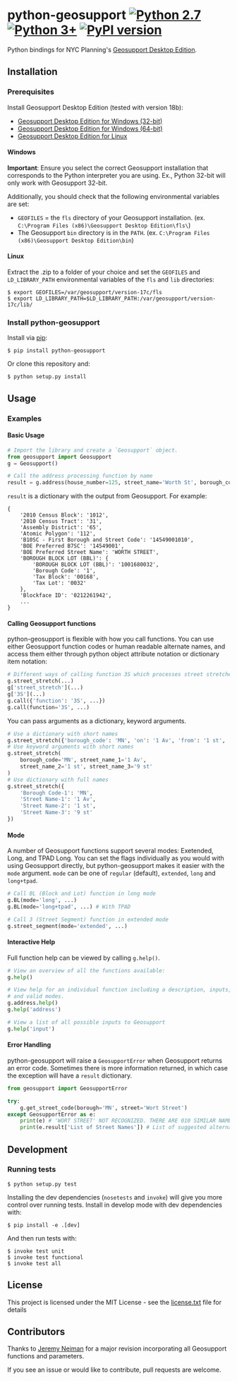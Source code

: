 # python-geosupport [![Python 2.7](https://img.shields.io/badge/python-2.7-blue.svg)](https://www.python.org/downloads/release/python-2714/) [![Python 3+](https://img.shields.io/badge/python-3+-blue.svg)](https://www.python.org/downloads/release/python-360/) [![PyPI version](https://img.shields.io/pypi/v/python-geosupport.svg)](https://pypi.python.org/pypi/python-geosupport/)

Python bindings for NYC Planning's [Geosupport Desktop Edition](https://www1.nyc.gov/site/planning/data-maps/open-data/dwn-gde-home.page).


## Installation
### Prerequisites

Install Geosupport Desktop Edition (tested with version 18b):

   * [Geosupport Desktop Edition for Windows (32-bit)](http://www1.nyc.gov/assets/planning/download/zip/data-maps/open-data/gde_18b.zip)
   * [Geosupport Desktop Edition for Windows (64-bit)](http://www1.nyc.gov/assets/planning/download/zip/data-maps/open-data/gde64_18b.zip)
   * [Geosupport Desktop Edition for Linux](https://www1.nyc.gov/assets/planning/download/zip/data-maps/open-data/gdelx_18b.zip)

#### Windows
**Important**: Ensure you select the correct Geosupport installation that corresponds to the Python interpreter you are using. Ex., Python 32-bit will only work with Geosupport 32-bit.

Additionally, you should check that the following environmental variables are set:
* `GEOFILES` = the `fls` directory of your Geosupport installation. (ex. `C:\Program Files (x86)\Geosupport Desktop Edition\fls\`)
* The Geosupport `bin` directory is in the `PATH`. (ex. `C:\Program Files (x86)\Geosupport Desktop Edition\bin`)

#### Linux
Extract the .zip to a folder of your choice and set the `GEOFILES` and `LD_LIBRARY_PATH` environmental variables of the `fls` and `lib` directories:

```shell
$ export GEOFILES=/var/geosupport/version-17c/fls
$ export LD_LIBRARY_PATH=$LD_LIBRARY_PATH:/var/geosupport/version-17c/lib/
```

### Install python-geosupport

Install via [pip](https://pip.readthedocs.io/en/latest/quickstart.html):

```shell
$ pip install python-geosupport
```

Or clone this repository and:

```shell
$ python setup.py install
```

## Usage

### Examples

#### Basic Usage

```python
# Import the library and create a `Geosupport` object.
from geosupport import Geosupport
g = Geosupport()

# Call the address processing function by name
result = g.address(house_number=125, street_name='Worth St', borough_code='Mn')
```

`result` is a dictionary with the output from Geosupport. For example:

```
{
    '2010 Census Block': '1012',
    '2010 Census Tract': '31',
    'Assembly District': '65',
    'Atomic Polygon': '112',
    'B10SC - First Borough and Street Code': '14549001010',
    'BOE Preferred B7SC': '14549001',
    'BOE Preferred Street Name': 'WORTH STREET',
    'BOROUGH BLOCK LOT (BBL)': {
        'BOROUGH BLOCK LOT (BBL)': '1001680032',
        'Borough Code': '1',
        'Tax Block': '00168',
        'Tax Lot': '0032'
    },
    'Blockface ID': '0212261942',
    ...
}
```

#### Calling Geosupport functions

python-geosupport is flexible with how you call functions. You can use either
Geosupport function codes or human readable alternate names, and access them
either through python object attribute notation or dictionary item notation:

```python
# Different ways of calling function 3S which processes street stretches
g.street_stretch(...)
g['street_stretch'](...)
g['3S'](...)
g.call({'function': '3S', ...})
g.call(function='3S', ...)
```

You can pass arguments as a dictionary, keyword arguments.

```python
# Use a dictionary with short names
g.street_stretch({'borough_code': 'MN', 'on': '1 Av', 'from': '1 st', 'to': '2 st'})
# Use keyword arguments with short names
g.street_stretch(
    borough_code='MN', street_name_1='1 Av',
    street_name_2='1 st', street_name_3='9 st'
)
# Use dictionary with full names
g.street_stretch({
    'Borough Code-1': 'MN',
    'Street Name-1': '1 Av',
    'Street Name-2': '1 st',
    'Street Name-3': '9 st'
})
```

#### Mode

A number of Geosupport functions support several modes: Exetended, Long, and
TPAD Long. You can set the flags individually as you would with using Geosupport
directly, but python-geosupport makes it easier with the `mode` argument. `mode`
can be one of `regular` (default), `extended`, `long` and `long+tpad`.

```python
# Call BL (Block and Lot) function in long mode
g.BL(mode='long', ...)
g.BL(mode='long+tpad', ...) # With TPAD

# Call 3 (Street Segment) function in extended mode
g.street_segment(mode='extended', ...)
```

#### Interactive Help

Full function help can be viewed by calling `g.help()`.

```python
# View an overview of all the functions available:
g.help()

# View help for an individual function including a description, inputs, outputs,
# and valid modes.
g.address.help()
g.help('address')

# View a list of all possible inputs to Geosupport
g.help('input')
```

#### Error Handling

python-geosupport will raise a `GeosupportError` when Geosupport returns an
error code.  Sometimes there is more information returned, in which case the
exception will have a `result` dictionary.

```python
from geosupport import GeosupportError

try:
    g.get_street_code(borough='MN', street='Wort Street')
except GeosupportError as e:
    print(e) # 'WORT STREET' NOT RECOGNIZED. THERE ARE 010 SIMILAR NAMES.
    print(e.result['List of Street Names']) # List of suggested alternate names
```

## Development

### Running tests
```shell
$ python setup.py test
```

Installing the dev dependencies (`nosetests` and `invoke`) will give you more
control over running tests. Install in develop mode with dev dependencies with:

```shell
$ pip install -e .[dev]
```

And then run tests with:

```shell
$ invoke test unit
$ invoke test functional
$ invoke test all
```



## License

This project is licensed under the MIT License - see the [license.txt](license.txt) file for details

## Contributors
Thanks to [Jeremy Neiman](https://github.com/docmarionum1) for a major revision incorporating all Geosupport functions and parameters.

If you see an issue or would like to contribute, pull requests are welcome.
